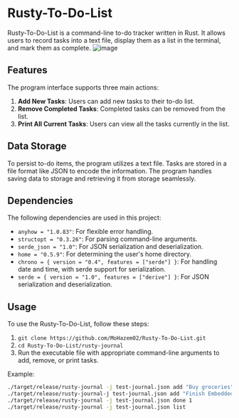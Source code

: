 # Rusty-To-Do-List

Rusty-To-Do-List is a command-line to-do tracker written in Rust. It allows users to record tasks into a text file, display them as a list in the terminal, and mark them as complete.
![image](https://github.com/MoHazem02/Rusty-To-Do-List/assets/66066832/8096f093-1e0a-4a1f-a0b2-2df2259892c9)

## Features

The program interface supports three main actions:

1. **Add New Tasks**: Users can add new tasks to their to-do list.
2. **Remove Completed Tasks**: Completed tasks can be removed from the list.
3. **Print All Current Tasks**: Users can view all the tasks currently in the list.

## Data Storage

To persist to-do items, the program utilizes a text file. Tasks are stored in a file format like JSON to encode the information. The program handles saving data to storage and retrieving it from storage seamlessly.

## Dependencies

The following dependencies are used in this project:

- `anyhow = "1.0.83"`: For flexible error handling.
- `structopt = "0.3.26"`: For parsing command-line arguments.
- `serde_json = "1.0"`: For JSON serialization and deserialization.
- `home = "0.5.9"`: For determining the user's home directory.
- `chrono = { version = "0.4", features = ["serde"] }`: For handling date and time, with serde support for serialization.
- `serde = { version = "1.0", features = ["derive"] }`: For JSON serialization and deserialization.

## Usage

To use the Rusty-To-Do-List, follow these steps:

1. `git clone https://github.com/MoHazem02/Rusty-To-Do-List.git`
2. `cd Rusty-To-Do-List/rusty-journal`
3. Run the executable file with appropriate command-line arguments to add, remove, or print tasks.

Example:

```bash
./target/release/rusty-journal -j test-journal.json add "Buy groceries"
./target/release/rusty-journal-j test-journal.json add "Finish Embedded Course"
./target/release/rusty-journal -j test-journal.json done 1
./target/release/rusty-journal -j test-journal.json list
```

